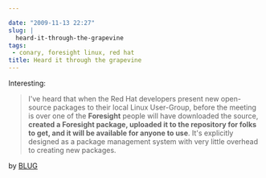 ```yaml
---

date: "2009-11-13 22:27"
slug: |
  heard-it-through-the-grapevine
tags:
 - conary, foresight linux, red hat
title: Heard it through the grapevine
---
```


Interesting:

> I've heard that when the Red Hat developers present new open-source
> packages to their local Linux User-Group, before the meeting is over
> one of the **Foresight** people will have downloaded the source,
> **created a Foresight package, uploaded it to the repository for folks
> to get, and it will be available for anyone to use**. It's explicitly
> designed as a package management system with very little overhead to
> creating new packages.

by
[BLUG](http://bloomingtonlinux.blogspot.com/2009/11/re-blug-newbee_5698.html)

